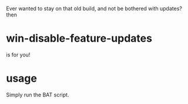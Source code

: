 Ever wanted to stay on that old build, and not be bothered with updates? then
# win-disable-feature-updates
is for you!
# usage 
Simply run the BAT script.
